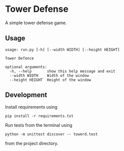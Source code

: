 # Tower Defense

A simple tower defense game.

## Usage

```
usage: run.py [-h] [--width WIDTH] [--height HEIGHT]

Tower Defence

optional arguments:
  -h, --help       show this help message and exit
  --width WIDTH    Width of the window
  --height HEIGHT  Height of the window
```

## Development

Install requirements using

`pip install -r requirements.txt`


Run tests from the terminal using

`python -m unittest discover -- towerd.test`

from the project directory.
